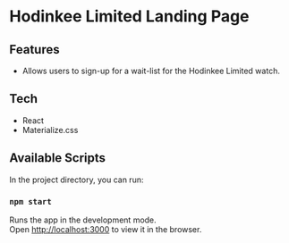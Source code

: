 # Hodinkee Limited Landing Page

## Features

* Allows users to sign-up for a wait-list for the Hodinkee Limited watch.

## Tech

* React
* Materialize.css

## Available Scripts

In the project directory, you can run:

### `npm start`

Runs the app in the development mode.<br>
Open [http://localhost:3000](http://localhost:3000) to view it in the browser.
